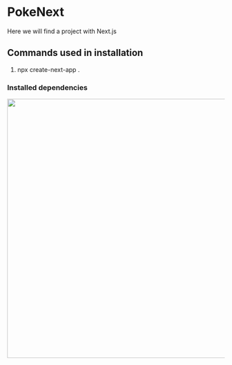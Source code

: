# PokeNext
Here we will find a project with Next.js

## Commands used in installation

1. npx create-next-app .

### Installed dependencies

<p align="center">
  <img src="../project../publics/images/dependencies-instaled.png" width="600px">
 </p>